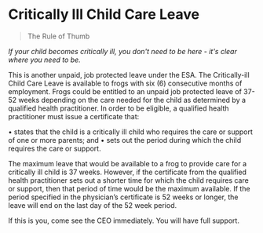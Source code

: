 # Critically Ill Child Care Leave

> The Rule of Thumb

*If your child becomes critically ill, you don't need to be here - it's clear where you need to be.*

This is another unpaid, job protected leave under the ESA.  The Critically-ill Child Care Leave is available to frogs with six (6) consecutive months of employment.  Frogs could be entitled to an unpaid job protected leave of 37-52 weeks depending on the care needed for the child as determined by a qualified health practitioner.  In order to be eligible, a qualified health practitioner must issue a certificate that:

•	states that the child is a critically ill child who requires the care or support of one or more parents; and
•	sets out the period during which the child requires the care or support.

The maximum leave that would be available to a frog to provide care for a critically ill child is 37 weeks.  However, if the certificate from the qualified health practitioner sets out a shorter time for which the child requires care or support, then that period of time would be the maximum available.  If the period specified in the physician’s certificate is 52 weeks or longer, the leave will end on the last day of the 52 week period. 

If this is you, come see the CEO immediately. You will have full support. 

 
